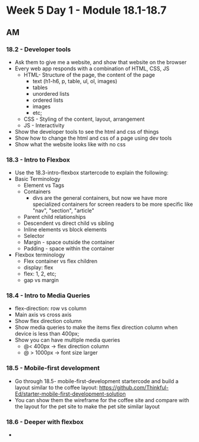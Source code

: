 # Week 5 Day 1 - Module 18.1-18.7

## AM

### 18.2 - Developer tools
- Ask them to give me a website, and show that website on the browser
- Every web app responds with a combination of HTML, CSS, JS
  - HTML- Structure of the page, the content of the page
    - text (h1-h6, p, table, ul, ol, images)
    - tables
    - unordered lists
    - ordered lists
    - images
    - etc;
  - CSS - Styling of the content, layout, arrangement
  - JS - Interactivity
- Show the developer tools to see the html and css of things
- Show how to change the html and css of a page using dev tools
- Show what the website looks like with no css

### 18.3 - Intro to Flexbox
- Use the 18.3-intro-flexbox startercode to explain the following:
- Basic Terminology
  - Element vs Tags
  - Containers
    - divs are the general containers, but now we have more specialized containers for screen readers to be more specific like "nav", "section", "article"
  - Parent child relationships
  - Descendent vs direct child vs sibling
  - Inline elements vs block elements
  - Selector
  - Margin - space outside the container
  - Padding - space within the container
- Flexbox terminology
  - Flex container vs flex children
  - display: flex
  - flex: 1, 2, etc;
  - gap vs margin

### 18.4 - Intro to Media Queries
  - flex-direction: row vs column
  - Main axis vs cross axis
  - Show flex direction column 
  - Show media queries to make the items flex direction column when device is less than 400px;
  - Show you can have multiple media queries
    - @< 400px -> flex direction column
    - @ > 1000px -> font size larger

### 18.5 - Mobile-first development
  - Go through 18.5- mobile-first-development startercode and build a layout similar to the coffee layout: https://github.com/Thinkful-Ed/starter-mobile-first-development-solution
  - You can show them the wireframe for the coffee site and compare with the layout for the pet site to make the pet site similar layout

### 18.6 - Deeper with flexbox
  - 
